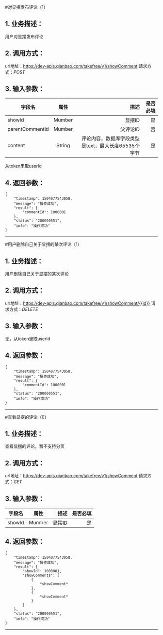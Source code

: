 #对显摆发布评论（1）
## 1. 业务描述：
用户对显摆发布评论

## 2. 调用方式：
url地址：https://dev-apis.qianbao.com/takefree/v1/showComment
请求方式：*POST*

## 3. 输入参数：
|字段名|属性|描述|是否必填|
|---------|:------:|------:|------------:|
|showId|Mumber|显摆ID|是|
|parentCommentId|Mumber|父评论ID|否|
|content|String|评论内容，数据库字段类型是text，最大长度65535个字节|是|
从token里取userId

## 4. 返回参数：
```
{
    "timestamp": 1504077543058,
    "message": "操作成功",
    "result": {
        "commentId": 1000001
    },
    "status": "200000551",
    "info": "操作成功"
}
```
***

#用户删除自己关于显摆的某次评论（1）
## 1. 业务描述：
用户删除自己关于显摆的某次评论

## 2. 调用方式：
url地址：https://dev-apis.qianbao.com/takefree/v1/showComment/{{id}}
请求方式：*DELETE*

## 3. 输入参数：
无，从token里取userId

## 4. 返回参数：
```
{
    "timestamp": 1504077543058,
    "message": "操作成功",
    "result": {
        "commentId": 1000001
    },
    "status": "200000551",
    "info": "操作成功"
}
```
***

#查看显摆的评论（0）
## 1. 业务描述：
查看显摆的评论，暂不支持分页

## 2. 调用方式：
url地址：https://dev-apis.qianbao.com/takefree/v1/showComment
请求方式：*GET*

## 3. 输入参数：
|字段名|属性|描述|是否必填|
|---------|:------:|------:|------------:|
|showId|Mumber|显摆ID|是|

## 4. 返回参数：
```
{
    "timestamp": 1504077543058,
    "message": "操作成功",
    "result": {
        "showId": 1000001,
        "showComments": [
            {
                *showComment*
            },
            {
                *showComment*
            }
        ]
    },
    "status": "200000551",
    "info": "操作成功"
}
```
***